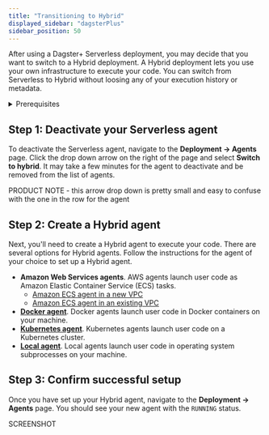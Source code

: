 ```yaml
---
title: "Transitioning to Hybrid"
displayed_sidebar: "dagsterPlus"
sidebar_position: 50
---
```


After using a Dagster+ Serverless deployment, you may decide that you want to switch to a Hybrid deployment. A Hybrid deployment lets you use your own infrastructure to execute your code. You can switch from Serverless to Hybrid without loosing any of your execution history or metadata.

<details>
  <summary>Prerequisites</summary>

To follow the steps in this guide, you'll need:

- **Organization Admin** permissions in your Dagster+ account.

</details>

## Step 1: Deactivate your Serverless agent
To deactivate the Serverless agent, navigate to the **Deployment -> Agents** page. Click the drop down arrow on the right of the page and select **Switch to hybrid**. It may take a few minutes for the agent to deactivate and be removed from the list of agents.

PRODUCT NOTE - this arrow drop down is pretty small and easy to confuse with the one in the row for the agent

## Step 2: Create a Hybrid agent
Next, you'll need to create a Hybrid agent to execute your code. There are several options for Hybrid agents. Follow the instructions for the agent of your choice to set up a Hybrid agent.

- **Amazon Web Services agents**. AWS agents launch user code as Amazon Elastic Container Service (ECS) tasks.
    - [Amazon ECS agent in a new VPC](/dagster-plus/deployment/hybrid/agents/amazon-ecs-new-vpc)
    - [Amazon ECS agent in an existing VPC](/dagster-plus/deployment/hybrid/agents/amazon-ecs-existing-vpc)
- **[Docker agent](/dagster-plus/deployment/hybrid/agents/docker)**. Docker agents launch user code in Docker containers on your machine.
- **[Kubernetes agent](/dagster-plus/deployment/hybrid/agents/kubernetes)**. Kubernetes agents launch user code on a Kubernetes cluster.
- **[Local agent](/dagster-plus/deployment/hybrid/agents/local)**. Local agents launch user code in operating system subprocesses on your machine.


## Step 3: Confirm successful setup

Once you have set up your Hybrid agent, navigate to the **Deployment -> Agents** page. You should see your new agent with the `RUNNING` status.

SCREENSHOT
